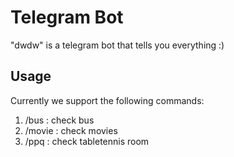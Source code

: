 # Telegram Bot


"dwdw" is a telegram bot that tells you everything :) 



## Usage

Currently we support the following commands:

1. /bus : check bus
2. /movie : check movies
3. /ppq : check tabletennis room




